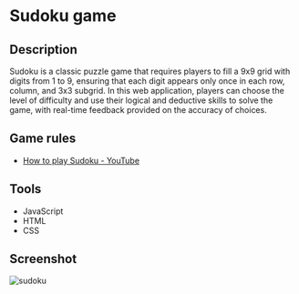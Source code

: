 # Sudoku game

## Description

Sudoku is a classic puzzle game that requires players to fill a 9x9 grid with digits from 1 to 9, ensuring that each digit appears only once in each row, column, and 3x3 subgrid. In this web application, players can choose the level of difficulty and use their logical and deductive skills to solve the game, with real-time feedback provided on the accuracy of choices.

## Game rules

* [How to play Sudoku - YouTube](https://www.youtube.com/watch?v=8zRXDsGydeQ&ab_channel=TripleSGames)

## Tools
* JavaScript
* HTML
* CSS

## Screenshot
![sudoku](https://user-images.githubusercontent.com/104720569/231864281-04c1d83c-bc47-470c-9a0c-81b19cf2e43d.png)
